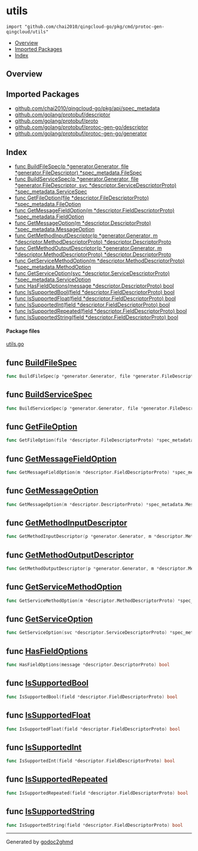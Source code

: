 # utils
`import "github.com/chai2010/qingcloud-go/pkg/cmd/protoc-gen-qingcloud/utils"`

* [Overview](#pkg-overview)
* [Imported Packages](#pkg-imports)
* [Index](#pkg-index)

## <a name="pkg-overview">Overview</a>

## <a name="pkg-imports">Imported Packages</a>

- [github.com/chai2010/qingcloud-go/pkg/api/spec_metadata](./../../../api/spec_metadata)
- [github.com/golang/protobuf/descriptor](https://godoc.org/github.com/golang/protobuf/descriptor)
- [github.com/golang/protobuf/proto](https://godoc.org/github.com/golang/protobuf/proto)
- [github.com/golang/protobuf/protoc-gen-go/descriptor](https://godoc.org/github.com/golang/protobuf/protoc-gen-go/descriptor)
- [github.com/golang/protobuf/protoc-gen-go/generator](https://godoc.org/github.com/golang/protobuf/protoc-gen-go/generator)

## <a name="pkg-index">Index</a>
* [func BuildFileSpec(p \*generator.Generator, file \*generator.FileDescriptor) \*spec\_metadata.FileSpec](#BuildFileSpec)
* [func BuildServiceSpec(p \*generator.Generator, file \*generator.FileDescriptor, svc \*descriptor.ServiceDescriptorProto) \*spec\_metadata.ServiceSpec](#BuildServiceSpec)
* [func GetFileOption(file \*descriptor.FileDescriptorProto) \*spec\_metadata.FileOption](#GetFileOption)
* [func GetMessageFieldOption(m \*descriptor.FieldDescriptorProto) \*spec\_metadata.FieldOption](#GetMessageFieldOption)
* [func GetMessageOption(m \*descriptor.DescriptorProto) \*spec\_metadata.MessageOption](#GetMessageOption)
* [func GetMethodInputDescriptor(p \*generator.Generator, m \*descriptor.MethodDescriptorProto) \*descriptor.DescriptorProto](#GetMethodInputDescriptor)
* [func GetMethodOutputDescriptor(p \*generator.Generator, m \*descriptor.MethodDescriptorProto) \*descriptor.DescriptorProto](#GetMethodOutputDescriptor)
* [func GetServiceMethodOption(m \*descriptor.MethodDescriptorProto) \*spec\_metadata.MethodOption](#GetServiceMethodOption)
* [func GetServiceOption(svc \*descriptor.ServiceDescriptorProto) \*spec\_metadata.ServiceOption](#GetServiceOption)
* [func HasFieldOptions(message \*descriptor.DescriptorProto) bool](#HasFieldOptions)
* [func IsSupportedBool(field \*descriptor.FieldDescriptorProto) bool](#IsSupportedBool)
* [func IsSupportedFloat(field \*descriptor.FieldDescriptorProto) bool](#IsSupportedFloat)
* [func IsSupportedInt(field \*descriptor.FieldDescriptorProto) bool](#IsSupportedInt)
* [func IsSupportedRepeated(field \*descriptor.FieldDescriptorProto) bool](#IsSupportedRepeated)
* [func IsSupportedString(field \*descriptor.FieldDescriptorProto) bool](#IsSupportedString)

#### <a name="pkg-files">Package files</a>
[utils.go](./utils.go) 

## <a name="BuildFileSpec">func</a> [BuildFileSpec](./utils.go#L23)
``` go
func BuildFileSpec(p *generator.Generator, file *generator.FileDescriptor) *spec_metadata.FileSpec
```

## <a name="BuildServiceSpec">func</a> [BuildServiceSpec](./utils.go#L30)
``` go
func BuildServiceSpec(p *generator.Generator, file *generator.FileDescriptor, svc *descriptor.ServiceDescriptorProto) *spec_metadata.ServiceSpec
```

## <a name="GetFileOption">func</a> [GetFileOption](./utils.go#L65)
``` go
func GetFileOption(file *descriptor.FileDescriptorProto) *spec_metadata.FileOption
```

## <a name="GetMessageFieldOption">func</a> [GetMessageFieldOption](./utils.go#L109)
``` go
func GetMessageFieldOption(m *descriptor.FieldDescriptorProto) *spec_metadata.FieldOption
```

## <a name="GetMessageOption">func</a> [GetMessageOption](./utils.go#L98)
``` go
func GetMessageOption(m *descriptor.DescriptorProto) *spec_metadata.MessageOption
```

## <a name="GetMethodInputDescriptor">func</a> [GetMethodInputDescriptor](./utils.go#L120)
``` go
func GetMethodInputDescriptor(p *generator.Generator, m *descriptor.MethodDescriptorProto) *descriptor.DescriptorProto
```

## <a name="GetMethodOutputDescriptor">func</a> [GetMethodOutputDescriptor](./utils.go#L123)
``` go
func GetMethodOutputDescriptor(p *generator.Generator, m *descriptor.MethodDescriptorProto) *descriptor.DescriptorProto
```

## <a name="GetServiceMethodOption">func</a> [GetServiceMethodOption](./utils.go#L87)
``` go
func GetServiceMethodOption(m *descriptor.MethodDescriptorProto) *spec_metadata.MethodOption
```

## <a name="GetServiceOption">func</a> [GetServiceOption](./utils.go#L76)
``` go
func GetServiceOption(svc *descriptor.ServiceDescriptorProto) *spec_metadata.ServiceOption
```

## <a name="HasFieldOptions">func</a> [HasFieldOptions](./utils.go#L56)
``` go
func HasFieldOptions(message *descriptor.DescriptorProto) bool
```

## <a name="IsSupportedBool">func</a> [IsSupportedBool](./utils.go#L135)
``` go
func IsSupportedBool(field *descriptor.FieldDescriptorProto) bool
```

## <a name="IsSupportedFloat">func</a> [IsSupportedFloat](./utils.go#L161)
``` go
func IsSupportedFloat(field *descriptor.FieldDescriptorProto) bool
```

## <a name="IsSupportedInt">func</a> [IsSupportedInt](./utils.go#L146)
``` go
func IsSupportedInt(field *descriptor.FieldDescriptorProto) bool
```

## <a name="IsSupportedRepeated">func</a> [IsSupportedRepeated](./utils.go#L127)
``` go
func IsSupportedRepeated(field *descriptor.FieldDescriptorProto) bool
```

## <a name="IsSupportedString">func</a> [IsSupportedString](./utils.go#L172)
``` go
func IsSupportedString(field *descriptor.FieldDescriptorProto) bool
```

- - -
Generated by [godoc2ghmd](https://github.com/GandalfUK/godoc2ghmd)